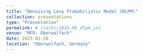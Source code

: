 ```yaml
---
title: "Denoising Levy Probabilistic Model (DLPM)"
collection: presentations
type: "Presentation"
permalink: # /talks/2024-06_dlpm_ini
venue: "MFO, Oberwolfach"
date: 2025-02-20
location: "Oberwolfach, Germany"
---
```


<!-- Presented the work done in [Denoising Levy Probablistic Model (DLPM)](/publication/2024-07-26-DLPM). -->

